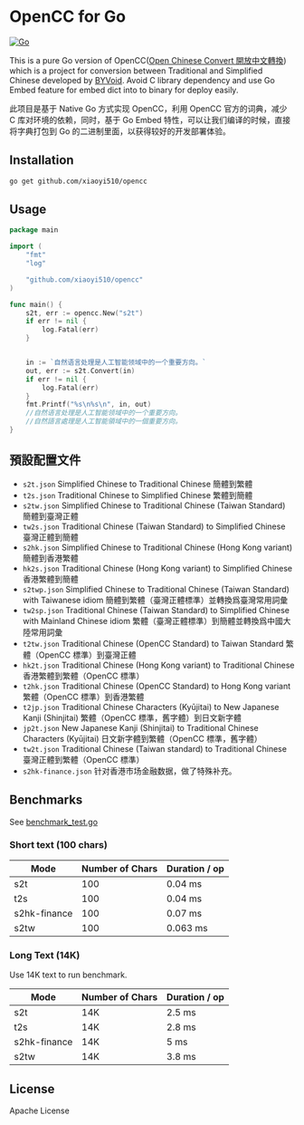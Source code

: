 # OpenCC for Go

[![Go](https://github.com/xiaoyi510/opencc/workflows/Go/badge.svg)](https://github.com/xiaoyi510/opencc/actions?query=workflow%3AGo)

This is a pure Go version of OpenCC([Open Chinese Convert 開放中文轉換](https://github.com/BYVoid/OpenCC/)) which is a project for conversion between Traditional and Simplified Chinese developed by [BYVoid](https://www.byvoid.com/). Avoid C library dependency and use Go Embed feature for embed dict into to binary for deploy easily.

此项目是基于 Native Go 方式实现 OpenCC，利用 OpenCC 官方的词典，减少 C 库对环境的依赖，同时，基于 Go Embed 特性，可以让我们编译的时候，直接将字典打包到 Go 的二进制里面，以获得较好的开发部署体验。

## Installation

```sh
go get github.com/xiaoyi510/opencc
```

## Usage

```go
package main

import (
    "fmt"
    "log"

    "github.com/xiaoyi510/opencc"
)

func main() {
    s2t, err := opencc.New("s2t")
    if err != nil {
        log.Fatal(err)
    }


    in := `自然语言处理是人工智能领域中的一个重要方向。`
    out, err := s2t.Convert(in)
    if err != nil {
        log.Fatal(err)
    }
    fmt.Printf("%s\n%s\n", in, out)
    //自然语言处理是人工智能领域中的一个重要方向。
    //自然語言處理是人工智能領域中的一個重要方向。
}
```

## 預設配置文件

- `s2t.json` Simplified Chinese to Traditional Chinese 簡體到繁體
- `t2s.json` Traditional Chinese to Simplified Chinese 繁體到簡體
- `s2tw.json` Simplified Chinese to Traditional Chinese (Taiwan Standard) 簡體到臺灣正體
- `tw2s.json` Traditional Chinese (Taiwan Standard) to Simplified Chinese 臺灣正體到簡體
- `s2hk.json` Simplified Chinese to Traditional Chinese (Hong Kong variant) 簡體到香港繁體
- `hk2s.json` Traditional Chinese (Hong Kong variant) to Simplified Chinese 香港繁體到簡體
- `s2twp.json` Simplified Chinese to Traditional Chinese (Taiwan Standard) with Taiwanese idiom 簡體到繁體（臺灣正體標準）並轉換爲臺灣常用詞彙
- `tw2sp.json` Traditional Chinese (Taiwan Standard) to Simplified Chinese with Mainland Chinese idiom 繁體（臺灣正體標準）到簡體並轉換爲中國大陸常用詞彙
- `t2tw.json` Traditional Chinese (OpenCC Standard) to Taiwan Standard 繁體（OpenCC 標準）到臺灣正體
- `hk2t.json` Traditional Chinese (Hong Kong variant) to Traditional Chinese 香港繁體到繁體（OpenCC 標準）
- `t2hk.json` Traditional Chinese (OpenCC Standard) to Hong Kong variant 繁體（OpenCC 標準）到香港繁體
- `t2jp.json` Traditional Chinese Characters (Kyūjitai) to New Japanese Kanji (Shinjitai) 繁體（OpenCC 標準，舊字體）到日文新字體
- `jp2t.json` New Japanese Kanji (Shinjitai) to Traditional Chinese Characters (Kyūjitai) 日文新字體到繁體（OpenCC 標準，舊字體）
- `tw2t.json` Traditional Chinese (Taiwan standard) to Traditional Chinese 臺灣正體到繁體（OpenCC 標準）
- `s2hk-finance.json` 针对香港市场金融数据，做了特殊补充。

## Benchmarks

See [benchmark_test.go](https://github.com/xiaoyi510/opencc/tree/master/tests/benchmark_test.go)

### Short text (100 chars)

| Mode         | Number of Chars | Duration / op |
| ------------ | --------------- | ------------- |
| s2t          | 100             | 0.04 ms       |
| t2s          | 100             | 0.04 ms       |
| s2hk-finance | 100             | 0.07 ms       |
| s2tw         | 100             | 0.063 ms      |

### Long Text (14K)

Use 14K text to run benchmark.

| Mode         | Number of Chars | Duration / op |
| ------------ | --------------- | ------------- |
| s2t          | 14K             | 2.5 ms        |
| t2s          | 14K             | 2.8 ms        |
| s2hk-finance | 14K             | 5 ms          |
| s2tw         | 14K             | 3.8 ms        |

## License

Apache License
